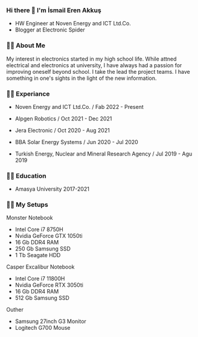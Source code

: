 ### Hi there 👋 I'm İsmail Eren Akkuş

- HW Engineer at Noven Energy and ICT Ltd.Co.
- Blogger at Electronic Spider

### 👨‍💻 About Me
My interest in electronics started in my high school life. While attned electrical and electronics at university, I have always had a passion for improving oneself beyond school. I take the lead the project teams. I have something in one's sights in the light of the new information.

### 🧑‍💼 Experiance
- Noven Energy and ICT Ltd.Co. / 
Fab 2022 - Present

- Alpgen Robotics / 
Oct 2021 - Dec 2021

- Jera Electronic / 
Oct 2020 - Aug 2021

- BBA Solar Energy Systems / 
Jun 2020 - Jul 2020

- Turkish Energy, Nuclear and Mineral Research Agency / 
Jul 2019 - Agu 2019


### 👨‍🎓 Education
- Amasya University
2017-2021

### 🧑‍💻 My Setups
Monster Notebook
- Intel Core i7 8750H
- Nvidia GeForce GTX 1050ti
- 16 Gb DDR4 RAM
- 250 Gb Samsung SSD
- 1 Tb Seagate HDD

Casper Excalibur Notebook
- Intel Core i7 11800H
- Nvidia GeForce RTX 3050ti
- 16 Gb DDR4 RAM
- 512 Gb Samsung SSD

Outher
- Samsung 27inch G3 Monitor
- Logitech G700 Mouse

<!--
**ismailerenakkus/ismailerenakkus** is a ✨ _special_ ✨ repository because its `README.md` (this file) appears on your GitHub profile.

Here are some ideas to get you started:

- 🔭 I’m currently working on ...
- 🌱 I’m currently learning ...
- 👯 I’m looking to collaborate on ...
- 🤔 I’m looking for help with ...
- 💬 Ask me about ...
- 📫 How to reach me: ...
- 😄 Pronouns: ...
- ⚡ Fun fact: ...
-->
